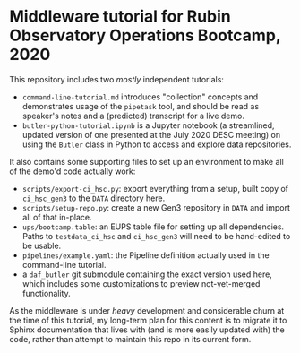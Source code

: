 Middleware tutorial for Rubin Observatory Operations Bootcamp, 2020
===================================================================

This repository includes two _mostly_ independent tutorials:

 - `command-line-tutorial.md` introduces "collection" concepts and demonstrates usage of the `pipetask` tool, and should be read as speaker's notes and a (predicted) transcript for a live demo.
 - `butler-python-tutorial.ipynb` is a Jupyter notebook (a streamlined, updated version of one presented at the July 2020 DESC meeting) on using the `Butler` class in Python to access and explore data repositories.

It also contains some supporting files to set up an environment to make all of the demo'd code actually work:

 - `scripts/export-ci_hsc.py`: export everything from a setup, built copy of `ci_hsc_gen3` to the `DATA` directory here.
 - `scripts/setup-repo.py`: create a new Gen3 repository in `DATA` and import all of that in-place.
 - `ups/bootcamp.table`: an EUPS table file for setting up all dependencies.  Paths to `testdata_ci_hsc` and `ci_hsc_gen3` will need to be hand-edited to be usable.
 - `pipelines/example.yaml`: the Pipeline definition actually used in the command-line tutorial.
 - a `daf_butler` git submodule containing the exact version used here, which includes some customizations to preview not-yet-merged functionality.

As the middleware is under _heavy_ development and considerable churn at the time of this tutorial, my long-term plan for this content is to migrate it to Sphinx documentation that lives with (and is more easily updated with) the code, rather than attempt to maintain this repo in its current form.

